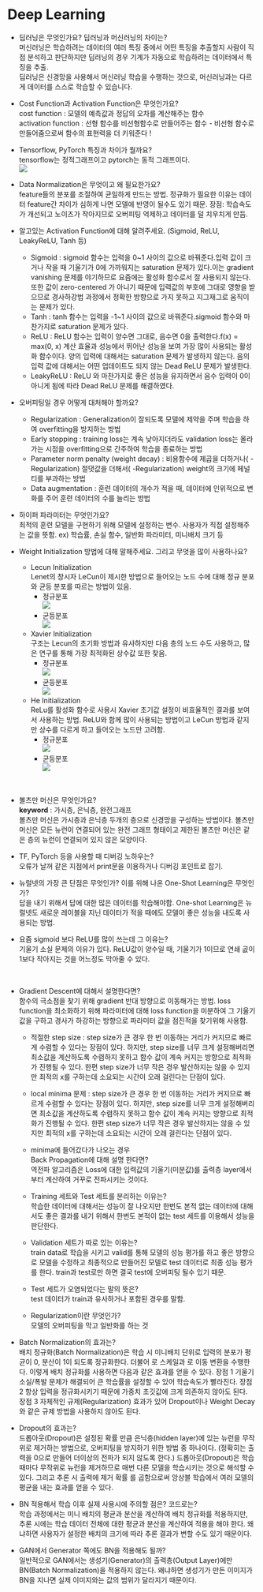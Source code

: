 # Deep Learning  

* 딥러닝은 무엇인가요? 딥러닝과 머신러닝의 차이는?  
머신러닝은 학습하려는 데이터의 여러 특징 중에서 어떤 특징을 추출할지 사람이 직접 분석하고 판단하지만 딥러닝의 경우 기계가 자동으로 학습하려는 데이터에서 특징을 추출.  
딥러닝은 신경망을 사용해서 머신러닝 학습을 수행하는 것으로, 머신러닝과는 다르게 데이터를 스스로 학습할 수 있습니다.  

* Cost Function과 Activation Function은 무엇인가요?  
cost function : 모델의 예측값과 정답의 오차를 계산해주는 함수  
activation function : 선형 함수를 비선형함수로 만들어주는 함수 - 비선형 함수로 만들어줌으로써 함수의 표현력을 더 키워준다 !  

* Tensorflow, PyTorch 특징과 차이가 뭘까요?  
tensorflow는 정적그래프이고 pytorch는 동적 그래프이다.  
![](./images/2021-09-24-13-39-24.png)
* Data Normalization은 무엇이고 왜 필요한가요?  
feature들의 분포를 조절하여 균일하게 만드는 방법. 정규화가 필요한 이유는 데이터 feature간 차이가 심하게 나면 모델에 반영이 될수도 있기 때문. 장점: 학습속도가 개선되고 노이즈가 작아지므로 오버피팅 억제하고 데이터를 덜 치우치게 만듬.  

* 알고있는 Activation Function에 대해 알려주세요. (Sigmoid, ReLU, LeakyReLU, Tanh 등)  
    * Sigmoid : sigmoid 함수는 입력을 0~1 사이의 값으로 바꿔준다.입력 값이 크거나 작을 때 기울기가 0에 가까워지는 saturation 문제가 있다.이는 gradient vanishing 문제를 야기하므로 요즘에는 활성화 함수로서 잘 사용되지 않는다.또한 값이 zero-centered 가 아니기 때문에 입력값의 부호에 그대로 영향을 받으므로 경사하강법 과정에서 정확한 방향으로 가지 못하고 지그재그로 움직이는 문제가 있다.  
    * Tanh : tanh 함수는 입력을 -1~1 사이의 값으로 바꿔준다.sigmoid 함수와 마찬가지로 saturation 문제가 있다.  
    * ReLU : ReLU 함수는 입력이 양수면 그대로, 음수면 0을 출력한다.f(x) = max(0, x) 계산 효율과 성능에서 뛰어난 성능을 보여 가장 많이 사용되는 활성화 함수이다. 양의 입력에 대해서는 saturation 문제가 발생하지 않는다. 음의 입력 값에 대해서는 어떤 업데이트도 되지 않는 Dead ReLU 문제가 발생한다.  
    * LeakyReLU : ReLU 와 마찬가지로 좋은 성능을 유지하면서 음수 입력이 0이 아니게 됨에 따라 Dead ReLU 문제를 해결하였다.  

* 오버피팅일 경우 어떻게 대처해야 할까요?  
    * Regularization : Generalization이 잘되도록 모델에 제약을 주며 학습을 하여 overfitting을 방지하는 방법   
    * Early stopping : training loss는 계속 낮아지더라도 validation loss는 올라가는 시점을 overfitting으로 간주하여 학습을 종료하는 방법  
    * Parameter norm penalty (weight decay) : 비용함수에 제곱을 더하거나( -Regularization) 절댓값을 더해서( -Regularization) weight의 크기에 페널티를 부과하는 방법  
    * Data augmentation : 훈련 데이터의 개수가 적을 때, 데이터에 인위적으로 변화를 주어 훈련 데이터의 수를 늘리는 방법  

* 하이퍼 파라미터는 무엇인가요?  
최적의 훈련 모델을 구현하기 위해 모델에 설정하는 변수. 사용자가 직접 설정해주는 값을 뜻함. ex) 학습률, 손실 함수, 일반화 파라미터, 미니배치 크기 등  
* Weight Initialization 방법에 대해 말해주세요. 그리고 무엇을 많이 사용하나요?  
    * Lecun Initialization  
    Lenet의 창시자 LeCun이 제시한 방법으로 들어오는 노드 수에 대해 정규 분포와 균등 분포를 따르는 방법이 있음.  
        * 정규분포  
        ![](./images/2021-10-08-13-09-03.png)  
        * 균등분포  
        ![](./images/2021-10-08-13-09-35.png)  
    * Xavier Initialization  
    구조는 Lecun의 초기화 방법과 유사하지만 다음 층의 노드 수도 사용하고, 많은 연구를 통해 가장 최적화된 상수값 또한 찾음.  
        * 정규분포  
        ![](./images/2021-10-08-13-12-05.png)  
        * 균등분포  
        ![](./images/2021-10-08-13-12-55.png)  
    * He Initialization  
    ReLu를 활성화 함수로 사용시 Xavier 초기값 설정이 비효율적인 결과를 보여서 사용하는 방법. ReLU와 함께 많이 사용되는 방법이고 LeCun 방법과 같지만 상수를 다르게 하고 들어오는 노드만 고려함.  
        * 정규분포  
        ![](./images/2021-10-08-13-16-21.png)  
        * 균등분포  
        ![](./images/2021-10-08-13-16-39.png)  
<br>  

* 볼츠만 머신은 무엇인가요?  
**keyword** : 가시층, 은닉층, 완전그래프  
볼츠만 머신은 가시층과 은닉층 두개의 층으로 신경망을 구성하는 방법이다. 볼츠만 머신은 모든 뉴런이 연결되어 있는 완전 그래프 형태이고 제한된 볼츠만 머신은 같은 층의 뉴런이 연결되어 있지 않은 모양이다.

* TF, PyTorch 등을 사용할 때 디버깅 노하우는?  
오류가 날꺼 같은 지점에서 print문을 이용하거나 디버깅 포인트로 잡기.  

* 뉴럴넷의 가장 큰 단점은 무엇인가? 이를 위해 나온 One-Shot Learning은 무엇인가?  
답을 내기 위해서 답에 대한 많은 데이터를 학습해야함. One-shot Learning은 뉴럴넷도 새로운 레이블을 지닌 데이터가 적을 때에도 모델이 좋은 성능을 내도록 사용되는 방법.  
* 요즘 sigmoid 보다 ReLU를 많이 쓰는데 그 이유는?  
기울기 소실 문제의 이유가 있다. ReLU값이 양수일 때, 기울기가 1이므로 연쇄 곲이 1보다 작아지는 것을 어느정도 막아줄 수 있다.  
<br>

* Gradient Descent에 대해서 설명한다면?  
    함수의 극소점을 찾기 위해 gradient 반대 방향으로 이동해가는 방법. loss function을 최소화하기 위해 파라미터에 대해 loss function을 미분하여 그 기울기값을 구하고 경사가 하강하는 방향으로 파라미터 값을 점진적을 찾기위해 사용함.  
    * 적절한 step size : step size가 큰 경우 한 번 이동하는 거리가 커지므로 빠르게 수렴할 수 있다는 장점이 있다. 하지만, step size를 너무 크게 설정해버리면 최소값을 계산하도록 수렴하지 못하고 함수 값이 계속 커지는 방향으로 최적화가 진행될 수 있다. 한편 step size가 너무 작은 경우 발산하지는 않을 수 있지만 최적의 x를 구하는데 소요되는 시간이 오래 걸린다는 단점이 있다.  
    * local minima 문제 : step size가 큰 경우 한 번 이동하는 거리가 커지므로 빠르게 수렴할 수 있다는 장점이 있다. 하지만, step size를 너무 크게 설정해버리면 최소값을 계산하도록 수렴하지 못하고 함수 값이 계속 커지는 방향으로 최적화가 진행될 수 있다. 한편 step size가 너무 작은 경우 발산하지는 않을 수 있지만 최적의 x를 구하는데 소요되는 시간이 오래 걸린다는 단점이 있다.  
    * minima에 들어갔다가 나오는 경우  
    Back Propagation에 대해 설명 한다면?  
    역전파 알고리즘은 Loss에 대한 입력값의 기울기(미분값)를 출력층 layer에서부터 계산하여 거꾸로 전파시키는 것이다.  

    * Training 세트와 Test 세트를 분리하는 이유는?  
    학습한 데이터에 대해서는 성능이 잘 나오지만 한번도 본적 없는 데이터에 대해서도 좋은 결과를 내기 위해서 한번도 본적이 없는 test 세트를 이용해서 성능을 판단한다.  
    * Validation 세트가 따로 있는 이유는?  
    train data로 학습을 시키고 valid를 통해 모델의 성능 평가를 하고 좋은 방향으로 모델을 수정하고 최종적으로 만들어진 모델로 test 데이터로 최종 성능 평가를 한다. train과 test로만 하면 결국 test에 오버피팅 될수 있기 때문.  
    * Test 세트가 오염되었다는 말의 뜻은?  
    test 데이터가 train과 유사하거나 포함된 경우를 말함.  
    * Regularization이란 무엇인가?  
    모델의 오버피팅을 막고 일반화를 하는 것   

* Batch Normalization의 효과는?  
배치 정규화(Batch Normalization)은 학습 시 미니배치 단위로 입력의 분포가 평균이 0, 분산이 1이 되도록 정규화한다. 더불어 로 스케일과 로 이동 변환을 수행한다. 이렇게 배치 정규화를 사용하면 다음과 같은 효과를 얻을 수 있다. 장점 1 기울기 소실/폭발 문제가 해결되어 큰 학습률을 설정할 수 있어 학습속도가 빨라진다. 장점 2 항상 입력을 정규화시키기 때문에 가중치 초깃값에 크게 의존하지 않아도 된다. 장점 3 자체적인 규제(Regularization) 효과가 있어 Dropout이나 Weight Decay와 같은 규제 방법을 사용하지 않아도 된다.  

* Dropout의 효과는?  
드롭아웃(Dropout)은 설정된 확률 만큼 은닉층(hidden layer)에 있는 뉴런을 무작위로 제거하는 방법으로, 오버피팅을 방지하기 위한 방법 중 하나이다. (정확히는 출력을 0으로 만들어 더이상의 전파가 되지 않도록 한다.) 드롭아웃(Dropout)은 학습 때마다 무작위로 뉴런을 제거하므로 매번 다른 모델을 학습시키는 것으로 해석할 수 있다. 그리고 추론 시 출력에 제거 확률 를 곱함으로써 앙상블 학습에서 여러 모델의 평균을 내는 효과를 얻을 수 있다.  

* BN 적용해서 학습 이후 실제 사용시에 주의할 점은? 코드로는?  
학습 과정에서는 미니 배치의 평균과 분산을 계산하여 배치 정규화를 적용하지만, 추론 시에는 학습 데이터 전체에 대한 평균과 분산을 계산하여 적용을 해야 한다. 왜냐하면 사용자가 설정한 배치의 크기에 따라 추론 결과가 변할 수도 있기 때문이다.  

* GAN에서 Generator 쪽에도 BN을 적용해도 될까?  
일반적으로 GAN에서는 생성기(Generator)의 출력층(Output Layer)에만 BN(Batch Normalization)을 적용하지 않는다. 왜냐하면 생성기가 만든 이미지가 BN을 지나면 실제 이미지와는 값의 범위가 달라지기 때문이다.  
